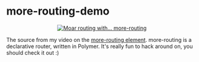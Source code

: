 # more-routing-demo

<p align="center">
  <a href="https://www.youtube.com/watch?v=-67kb7poIT8">
    <img src="http://img.youtube.com/vi/-67kb7poIT8/0.jpg" alt="Moar routing with... more-routing">
  </a>
</p>

The source from my video on the [more-routing element](github.com/polymore/more-routing). more-routing is a declarative router, written in Polymer. It's really fun to hack around on, you should check it out :)
